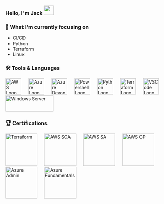 ### Hello, I'm Jack <img src="https://raw.githubusercontent.com/MartinHeinz/MartinHeinz/master/wave.gif" width="30px">

### 🧠 What I'm currently focusing on
- CI/CD
- Python
- Terraform
- Linux

### 🛠️ Tools & Languages
<p>
  <img src="https://cdn.worldvectorlogo.com/logos/aws-2.svg" alt="AWS Logo" width="50" height="50"/> &emsp;
  <img src="https://cdn.worldvectorlogo.com/logos/azure-1.svg" alt="Azure Logo" width="50" height="50"/> &emsp;
  <img src="https://cdn.iconscout.com/icon/free/png-256/azure-devops-3628645-3029870.png" alt="Azure Devops" width="50" height="50"/> &emsp;
  <img src="https://upload.wikimedia.org/wikipedia/commons/2/2f/PowerShell_5.0_icon.png" alt="Powershell Logo" width="50" height="50"/> &emsp;
  <img src="https://cdn.worldvectorlogo.com/logos/python-5.svg" alt="Python Logo" width="50" height="50"/> &emsp; 
  <img src="https://www.vectorlogo.zone/logos/terraformio/terraformio-icon.svg" alt="Terraform Logo" width="50" height="50"/> &emsp;
  <img src="https://cdn.worldvectorlogo.com/logos/visual-studio-code-1.svg" alt="VSCode Logo" width="50" height="50"/> &emsp;
  <img src="https://cdn.worldvectorlogo.com/logos/windows-server.svg" alt="Windows Server" width="150" height="50"/> &emsp;
</p>


### 🏆 Certifications
<img src="https://images.credly.com/size/340x340/images/99289602-861e-4929-8277-773e63a2fa6f/image.png" alt="Terraform" width="100" height="100"/> &emsp;
<img src="https://images.credly.com/size/340x340/images/bf588058-87cc-4cbd-94b0-ef0385fb4371/AWS-SysOpAdmin-Associate-2020.png" alt="AWS SOA" width="100" height="100"/> &emsp;
<img src="https://images.credly.com/size/340x340/images/4bc21d8b-4afe-4fbd-9a90-a9de8bf7b240/AWS-SolArchitect-Associate-2020.png" alt="AWS SA" width="100" height="100"/> &emsp;
<img src="https://images.credly.com/size/340x340/images/68468004-5a85-4f3b-bc58-590773979486/AWS-CloudPractitioner-2020.png" alt="AWS CP" width="100" height="100"/> &emsp;
<img src="https://images.credly.com/size/340x340/images/336eebfc-0ac3-4553-9a67-b402f491f185/azure-administrator-associate-600x600.png" alt="Azure Admin" width="100" height="100"/> &emsp;
<img src="https://images.credly.com/size/340x340/images/be8fcaeb-c769-4858-b567-ffaaa73ce8cf/image.png" alt="Azure Fundamentals" width="100" height="100"/> &emsp;

<!-- ### 👨🏼‍💻 Currently Working On
🍕 [CloudPizza](https://github.com/juddlestone/cloudpizza) - Building the infrastructure for fictional pizza startup.
